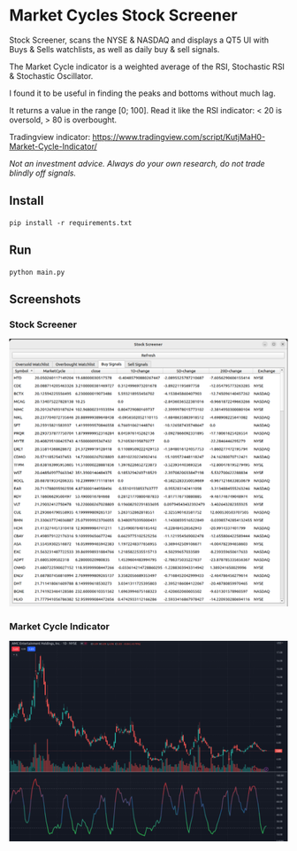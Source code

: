 # Market Cycles Stock Screener

Stock Screener, scans the NYSE & NASDAQ and displays a QT5 UI with Buys & Sells watchlists, as well as daily buy & sell signals.

The Market Cycle indicator is a weighted average of the RSI, Stochastic RSI & Stochastic Oscillator.

I found it to be useful in finding the peaks and bottoms without much lag.

It returns a value in the range [0; 100]. Read it like the RSI indicator: < 20 is oversold, > 80 is overbought.

Tradingview indicator: https://www.tradingview.com/script/KutjMaH0-Market-Cycle-Indicator/


*Not an investment advice. Always do your own research, do not trade blindly off signals.*

## Install

`pip install -r requirements.txt`

## Run

`python main.py`


## Screenshots

### Stock Screener


![Screenshot](screenshot.png)


### Market Cycle Indicator

![Screenshot](screenshot-tradingview.png)


